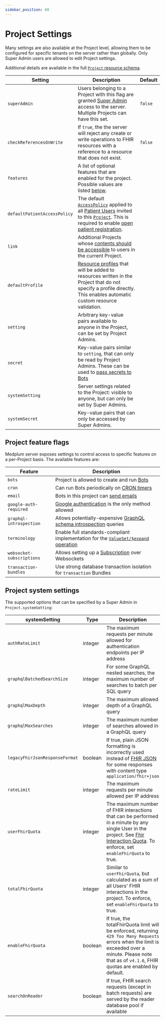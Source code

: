```yaml
---
sidebar_position: 60
---
```


# Project Settings

Many settings are also available at the Project level, allowing them to be configured for specific tenants on the server
rather than globally. Only Super Admin users are allowed to edit Project settings.

Additional details are available in the full [`Project` resource schema](/docs/api/fhir/medplum/project).

| Setting                      | Description                                                                                                                                                                                                                                                                                                          | Default |
| ---------------------------- | -------------------------------------------------------------------------------------------------------------------------------------------------------------------------------------------------------------------------------------------------------------------------------------------------------------------- | ------- |
| `superAdmin`                 | Users belonging to a Project with this flag are granted [Super Admin](/docs/access/projects#superadmin) access to the server. Multiple Projects can have this set.                                                                                                                                                   | `false` |
| `checkReferencesOnWrite`     | If `true`, the the server will reject any create or write operations to FHIR resources with a reference to a resource that does not exist.                                                                                                                                                                           | `false` |
| `features`                   | A list of optional features that are enabled for the project. Possible values are listed [below](#project-feature-flags).                                                                                                                                                                                            |         |
| `defaultPatientAccessPolicy` | The default [`AccessPolicy`](/docs/access/access-policies) applied to all [Patient Users](/docs/auth/project-vs-server-scoped-users#project-scoped-users) invited to this [`Project`](/docs/api/fhir/medplum/project). This is required to enable [open patient registration](/docs/auth/open-patient-registration). |         |
| `link`                       | Additional Projects whose [contents should be accessible](/docs/access/projects#project-linking) to users in the current Project.                                                                                                                                                                                    |         |
| `defaultProfile`             | [Resource profiles](http://hl7.org/fhir/R4/profiling.html#resources) that will be added to resources written in the Project that do not specify a profile directly. This enables automatic custom resource validation.                                                                                               |         |
| `setting`                    | Arbitrary key-value pairs available to anyone in the Project, can be set by Project Admins.                                                                                                                                                                                                                          |         |
| `secret`                     | Key-value pairs similar to `setting`, that can only be read by Project Admins. These can be used to [pass secrets to Bots](/docs/bots/bot-secrets)                                                                                                                                                                   |         |
| `systemSetting`              | Server settings related to the Project: visible to anyone, but can only be set by Super Admins.                                                                                                                                                                                                                      |         |
| `systemSecret`               | Key-value pairs that can only be accessed by Super Admins.                                                                                                                                                                                                                                                           |         |

## Project feature flags

Medplum server exposes settings to control access to specific features on a per-Project basis. The available features
are:

| Feature                   | Description                                                                                                                      |
| ------------------------- | -------------------------------------------------------------------------------------------------------------------------------- |
| `bots`                    | Project is allowed to create and run [Bots](/docs/bots/bot-basics)                                                               |
| `cron`                    | Can run Bots periodically on [CRON timers](https://www.medplum.com/docs/bots/bot-cron-job)                                       |
| `email`                   | Bots in this project can [send emails](/docs/sdk/core.medplumclient.sendemail)                                                   |
| `google-auth-required`    | [Google authentication](/docs/auth/methods/google-auth) is the only method allowed                                               |
| `graphql-introspection`   | Allows potentially-expensive [GraphQL schema introspection](/docs/graphql) queries                                               |
| `terminology`             | Enable full standards-compliant implementation for the [`ValueSet/$expand` operation](/docs/api/fhir/operations/valueset-expand) |
| `websocket-subscriptions` | Allows setting up a [Subscription](/docs/subscriptions) over Websockets                                                          |
| `transaction-bundles`     | Use strong database transaction isolation for `transaction` Bundles                                                              |

## Project system settings

The supported options that can be specified by a Super Admin in `Project.systemSetting`:

| systemSetting                  | Type    | Description                                                                                                                                                                                                                               | Default |
| ------------------------------ | ------- | ----------------------------------------------------------------------------------------------------------------------------------------------------------------------------------------------------------------------------------------- | ------- |
| `authRateLimit`                | integer | The maximum requests per minute allowed for authentication endpoints per IP address                                                                                                                                                       | 160     |
| `graphqlBatchedSearchSize`     | integer | For some GraphQL nested searches, the maximum number of searches to batch per SQL query                                                                                                                                                   | 0       |
| `graphqlMaxDepth`              | integer | The maximum allowed depth of a GraphQL query                                                                                                                                                                                              | 12      |
| `graphqlMaxSearches`           | integer | The maximum number of searches allowed in a GraphQL query                                                                                                                                                                                 | none    |
| `legacyFhirJsonResponseFormat` | boolean | If true, plain JSON formatting is incorrectly used instead of [FHIR JSON](https://hl7.org/fhir/R4/json.html) for some responses with content type `application/fhir+json`                                                                 | false   |
| `rateLimit`                    | integer | The maximum requests per minute allowed per IP address                                                                                                                                                                                    | 60000   |
| `userFhirQuota`                | integer | The maximum number of FHIR interactions that can be performed in a minute by any single User in the project. See [Fhir Interaction Quota](/docs/rate-limits#fhir-interaction-load-rate-limit). To enforce, set `enableFhirQuota` to true. | 50000   |
| `totalFhirQuota`               | integer | Similar to `userFhirQuota`, but calculated as a sum of all Users' FHIR interactions in the project. To enforce, set `enableFhirQuota` to true.                                                                                            | 500000  |
| `enableFhirQuota`              | boolean | If true, the totalFhirQuota limit will be enforced, returning `429 Too Many Requests` errors when the limit is exceeded over a minute. Please note that as of `v4.1.6`, FHIR quotas are enabled by default.                               | true    |
| `searchOnReader`               | boolean | If true, FHIR search requests (except in batch requests) are served by the reader database pool if available                                                                                                                              | false   |
